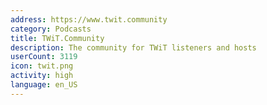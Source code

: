 ```yaml
---
address: https://www.twit.community
category: Podcasts
title: TWiT.Community
description: The community for TWiT listeners and hosts
userCount: 3119
icon: twit.png
activity: high
language: en_US
---
```

